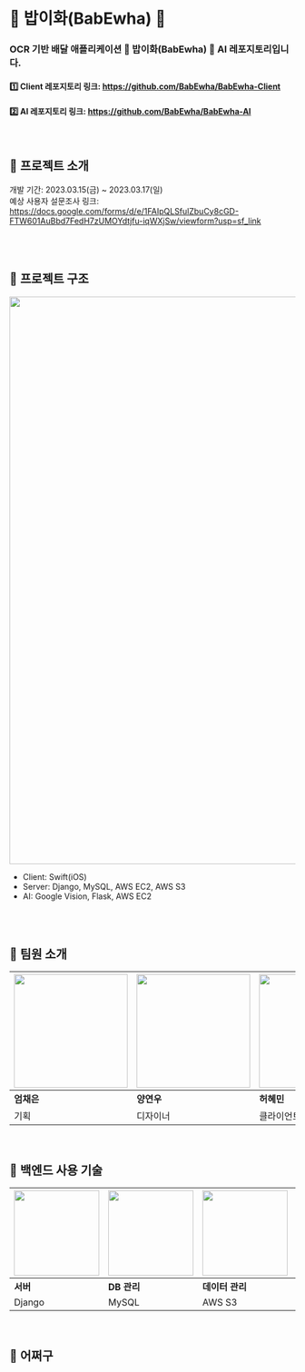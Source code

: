 # 🍚 밥이화(BabEwha) 🍚
### OCR 기반 배달 애플리케이션 **🍚** **밥이화(BabEwha) 🍚** AI 레포지토리입니다.
#### 1️⃣ Client 레포지토리 링크: https://github.com/BabEwha/BabEwha-Client
#### 2️⃣ AI 레포지토리 링크: https://github.com/BabEwha/BabEwha-AI

<br/>

## 🍙 프로젝트 소개


개발 기간: 2023.03.15(금) ~ 2023.03.17(일) <br/>
예상 사용자 설문조사 링크: https://docs.google.com/forms/d/e/1FAIpQLSfulZbuCy8cGD-FTW601AuBbd7FedH7zUMOYdtjfu-iqWXjSw/viewform?usp=sf_link

<br/><br/>

## 🍙 프로젝트 구조

<img width="1000" src="https://github.com/BabEwha/BabEwha-ai-private/assets/91009436/adda6865-b0f4-4f80-9cad-79eb534990bb"/>



- Client: Swift(iOS)
- Server: Django, MySQL, AWS EC2, AWS S3
- AI: Google Vision, Flask, AWS EC2



<br/><br/>

## 🍙 팀원 소개

| <img width="200" src=""/> | <img width="200" src=""/> | <img width="200" src=""/> | <img width="200" src=""/> | <img width="200" src=""/> |
| --- | --- | --- | --- | --- |
| **엄채은** | **양연우** | **허혜민** | **김원정** | **이남영** |
| 기획 | 디자이너 | 클라이언트 | 백엔드 | AI |




<br/>

## 🍙 백엔드 사용 기술

| <img width="150" src="https://github.com/BabEwha/BabEwha-ai/assets/91009436/308a95f6-290f-4690-992e-830980b2124f"/> | <img width="150" src="https://github.com/BabEwha/BabEwha-ai/assets/91009436/e8a148c9-5e77-488e-8551-19f7c978275d"/> | <img width="150" src="https://github.com/BabEwha/BabEwha-ai/assets/91009436/6937d48b-ca43-43de-ab75-5f96c19e1e62"/> | <img width="150" src="https://github.com/BabEwha/BabEwha-ai/assets/91009436/8495377d-7f0b-4f80-8b6f-b78b6e5064fb"/> |
| --- | --- | --- | --- |
| **서버** | **DB 관리** | **데이터 관리** | **배포** |
| Django | MySQL | AWS S3 | AWS EC2 |

<br/>

## 🍙 어쩌구
